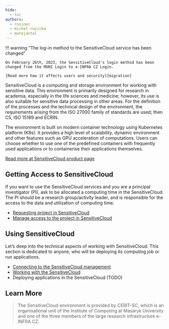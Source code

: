 ```yaml
---
hide:
  - toc
authors:
  - rosinec
  - michal-ruzicka
  - matejantol
---
```


!!! warning "The log-in method to the SensitiveCloud service has been changed"

    On February 26th, 2023, the SensitiveCloud's login method has been changed from the MUNI Login to e-INFRA CZ Login.

    [Read more how it affects users and security][migration]

SensitiveCloud is a computing and storage environment for working with sensitive data. This environment is primarily designed for research in academia, especially in the life sciences and medicine; however, its use is also suitable for sensitive data processing in other areas. For the definition of the processes and the technical design of the environment, the requirements arising from the ISO 27000 family of standards are used; then C5, ISO 15189 and ECRIN.

The environment is built on modern container technology using Kubernetes platform (K8s). It provides a high level of scalability, dynamic environment and other features such as GPU acceleration of computations. Users can choose whether to use one of the predefined containers with frequently used applications or to containerise their applications themselves.

[Read more at SensitiveCloud product page][1]

## Getting Access to SensitiveCloud

If you want to use the SensitiveCloud services and you are a principal investigator (PI), ask to be allocated a computing time in the SensitiveCloud. The PI should be a research group/activity leader, and is responsible for the access to the data and utilization of computing time.

- [Requesting project in SensitiveCloud][2]    
- [Manage access to the project in SensitiveCloud][3]

## Using SensitiveCloud

Let’s deep into the technical aspects of working with SensitiveCloud. This section is dedicated to anyone, who will be deploying its computing job or run applications.

- [Connecting to the SensitiveCloud management][4]
- [Working with the SensitiveCloud][5]
- Deploying applications in the SensitiveCloud (TODO)

## Learn More

> The SensitiveCloud environment is provided by CERIT-SC, which is an organisational unit of the Institute of Computing at Masaryk University and one of the three members of the large research infrastructure e-INFRA CZ.

[1]: https://www.cerit-sc.cz/infrastructure-services/sensitivecloud
[2]: ./get-project
[3]: ./manage-project
[4]: ./getting-started/connecting-to-sensitive-cloud
[5]: https://docs.cerit.io

[migration]: ./migration-from-muni.md
